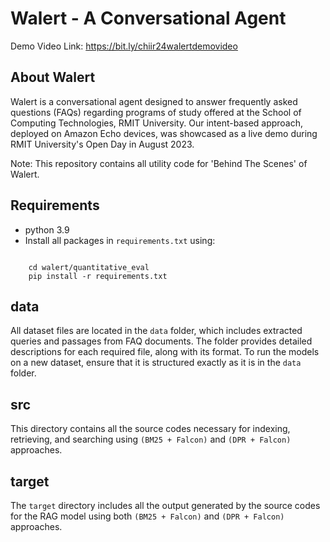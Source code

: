 # Walert - A Conversational Agent
Demo Video Link: https://bit.ly/chiir24walertdemovideo

## About Walert
Walert is a conversational agent designed to answer frequently asked questions (FAQs) regarding programs of study offered at the School of Computing Technologies, RMIT University. Our intent-based approach, deployed on Amazon Echo devices, was showcased as a live demo during RMIT University's Open Day in August 2023.


Note: This repository contains all utility code for 'Behind The Scenes' of Walert.


## Requirements
- python 3.9
- Install all packages in `requirements.txt` using:
```

	cd walert/quantitative_eval
	pip install -r requirements.txt
```


## data 
All dataset files are located in the `data` folder, which includes extracted queries and passages from FAQ documents. The folder provides detailed descriptions for each required file, along with its format. To run the models on a new dataset, ensure that it is structured exactly as it is in the `data` folder.

## src
This directory contains all the source codes necessary for indexing, retrieving, and searching using `(BM25 + Falcon)` and `(DPR + Falcon)` approaches.

## target
The `target` directory includes all the output generated by the source codes for the RAG  model using both `(BM25 + Falcon)` and `(DPR + Falcon)` approaches.



